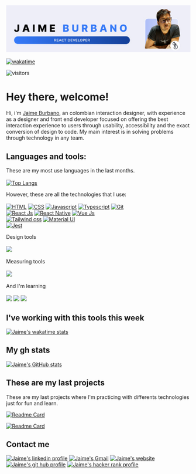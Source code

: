![Jaime Burbano introduction](https://raw.githubusercontent.com/eltranseunteurbano/eltranseunteurbano/main/banner.jpg)

[![wakatime](https://wakatime.com/badge/user/8a974e45-7425-4d48-90a6-4f41c99cb00c.svg)](https://wakatime.com/@8a974e45-7425-4d48-90a6-4f41c99cb00c)

![visitors](https://visitor-badge.glitch.me/badge?page_id=eltranseunteurbano.visitor-badge&left_color=blue&right_color=grey&left_text=Hello%20Visitor)

# Hey there, welcome!
Hi, i'm [Jaime Burbano](https://jaimeburbano.com/), an colombian interaction designer, with experience as a designer and front end developer focused on offering the best interaction experience to users through usability, accessibility and the exact conversion of design to code. My main interest is in solving problems through technology in any team.

## Languages and tools:

These are my most use languages in the last months.
<br />
<br />
[![Top Langs](https://github-readme-stats.vercel.app/api/top-langs/?username=eltranseunteurbano&layout=compact)](https://github.com/anuraghazra/github-readme-stats)

However, these are all the technologies that I use:
<br />
<br />
[![HTML](https://img.shields.io/badge/HTML5-E34F26?style=for-the-badge&logo=html5&logoColor=white)](https://developer.mozilla.org/es/docs/Web/HTML)
[![CSS](https://img.shields.io/badge/CSS3-1572B6?style=for-the-badge&logo=css3&logoColor=white)](https://developer.mozilla.org/es/docs/Web/CSS)
[![Javascript](https://img.shields.io/badge/JavaScript-323330?style=for-the-badge&logo=javascript&logoColor=F7DF1E)](https://developer.mozilla.org/es/docs/Web/JavaScript)
[![Typescript](https://img.shields.io/badge/TypeScript-007ACC?style=for-the-badge&logo=typescript&logoColor=whiteE)](https://www.typescriptlang.org/)
[![Git](https://img.shields.io/badge/GIT-E44C30?style=for-the-badge&logo=git&logoColor=white)](https://git-scm.com/)
<br />
[![React Js](https://img.shields.io/badge/React-20232A?style=for-the-badge&logo=react&logoColor=61DAFB)](https://es.reactjs.org/)
[![React Native](https://img.shields.io/badge/React_Native-20232A?style=for-the-badge&logo=react&logoColor=61DAFB)](https://reactnative.dev/)
[![Vue Js](https://img.shields.io/badge/Vue.js-35495E?style=for-the-badge&logo=vue.js&logoColor=4FC08D)](https://vuejs.org/)
<br />
[![Tailwind css](https://img.shields.io/badge/Tailwind_CSS-38B2AC?style=for-the-badge&logo=tailwind-css&logoColor=white)](https://tailwindcss.com/)
[![Material UI](https://img.shields.io/badge/Material--UI-0081CB?style=for-the-badge&logo=material-ui&logoColor=white)](https://mui.com/)
<br />
[![Jest](https://img.shields.io/badge/Jest-323330?style=for-the-badge&logo=Jest&logoColor=white)](https://jestjs.io/)

Design tools
<br />
<br />
![](https://img.shields.io/badge/Figma-F24E1E?style=for-the-badge&logo=figma&logoColor=white)

Measuring tools
<br />
<br />
![](https://img.shields.io/badge/hotjar-FD3A5C?style=for-the-badge&logo=hotjar&logoColor=white)

And I'm learning
<br />
<br />
![](https://img.shields.io/badge/Ruby-CC342D?style=for-the-badge&logo=ruby&logoColor=white)
![](https://img.shields.io/badge/Ruby_on_Rails-CC0000?style=for-the-badge&logo=ruby-on-rails&logoColor=white)
![](https://img.shields.io/badge/Google%20Analytics-E37400?style=for-the-badge&logo=google%20analytics&logoColor=white)

## I've working with this tools this week
[![Jaime's wakatime stats](https://github-readme-stats.vercel.app/api/wakatime?username=eltranseunteurbano)](https://github.com/anuraghazra/github-readme-stats)


## My gh stats
[![Jaime's GitHub stats](https://github-readme-stats.vercel.app/api?username=eltranseunteurbano&count_private=true&show_icons=true)](https://github.com/anuraghazra/github-readme-stats)

## These are my last projects
These are my last projects where I'm practicing with differents technologies just for fun and learn.

[![Readme Card](https://github-readme-stats.vercel.app/api/pin/?username=eltranseunteurbano&repo=pokedex)](https://github.com/eltranseunteurbano/pokedex)

[![Readme Card](https://github-readme-stats.vercel.app/api/pin/?username=eltranseunteurbano&repo=snake-ruby)](https://github.com/eltranseunteurbano/snake-ruby)

## Contact me

[![Jaime's linkedin profile](https://img.shields.io/badge/LinkedIn-0077B5?style=for-the-badge&logo=linkedin&logoColor=white)](https://www.linkedin.com/in/eltranseunteurbano/)
[![Jaime's Gmail](https://img.shields.io/badge/Gmail-D14836?style=for-the-badge&logo=gmail&logoColor=white)](mailto:burbanojaime98@gmail.com)
[![Jaime's website](https://img.shields.io/badge/website-000000?style=for-the-badge&logo=About.me&logoColor=white)](https://www.jaimeburbano.com)
[![Jaime's git hub profile](https://img.shields.io/badge/GitHub-100000?style=for-the-badge&logo=github&logoColor=white)](https://github.com/eltranseunteurbano)
[![Jaime's hacker rank profile](https://img.shields.io/badge/-Hackerrank-2EC866?style=for-the-badge&logo=HackerRank&logoColor=white)](https://www.hackerrank.com/jaimeburbano)
